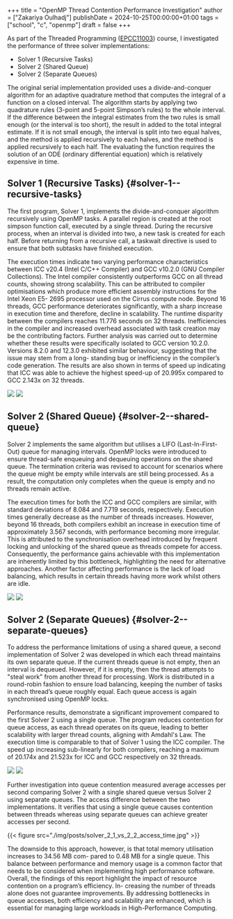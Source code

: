 +++
title = "OpenMP Thread Contention Performance Investigation"
author = ["Zakariya Oulhadj"]
publishDate = 2024-10-25T00:00:00+01:00
tags = ["school", "c", "openmp"]
draft = false
+++

As part of the Threaded Programming ([EPCC11003](http://www.drps.ed.ac.uk/25-26/dpt/cxepcc11003.htm)) course, I investigated the
performance of three solver implementations:

-   Solver 1 (Recursive Tasks)
-   Solver 2 (Shared Queue)
-   Solver 2 (Separate Queues)

The original serial implementation provided uses a divide-and-conquer algorithm
for an adaptive quadrature method that computes the integral of a function on a
closed interval. The algorithm starts by applying two quadrature rules (3-point
and 5-point Simpson’s rules) to the whole interval. If the difference between
the integral estimates from the two rules is small enough (or the interval is
too short), the result in added to the total integral estimate. If it is not
small enough, the interval is split into two equal halves, and the method is
applied recursively to each halves, and the method is applied recursively to
each half. The evaluating the function requires the solution of an ODE (ordinary
differential equation) which is relatively expensive in time.


## Solver 1 (Recursive Tasks) {#solver-1--recursive-tasks}

The first program, Solver 1, implements the divide-and-conquer algorithm
recursively using OpenMP tasks. A parallel region is created at the root simpson
function call, executed by a single thread. During the recursive process, when
an interval is divided into two, a new task is created for each half. Before
returning from a recursive call, a taskwait directive is used to ensure that
both subtasks have finished execution.

The execution times indicate two varying performance characteristics between ICC
v20.4 (Intel C/C++ Compiler) and GCC v10.2.0 (GNU Compiler Collections). The
Intel compiler consistently outperforms GCC on all thread counts, showing strong
scalability. This can be attributed to compiler optimisations which produce more
efficient assembly instructions for the Intel Xeon E5- 2695 processor used on
the Cirrus compute node. Beyond 16 threads, GCC performance deteriorates
significantly, with a sharp increase in execution time and therefore, decline in
scalability. The runtime disparity between the compilers reaches 11.776 seconds
on 32 threads. Inefficiencies in the compiler and increased overhead associated
with task creation may be the contributing factors. Further analysis was carried
out to determine whether these results were specifically isolated to GCC version
10.2.0. Versions 8.2.0 and 12.3.0 exhibited similar behaviour, suggesting that
the issue may stem from a long- standing bug or inefficiency in the compiler’s
code generation. The results are also shown in terms of speed up indicating that
ICC was able to achieve the highest speed-up of 20.995x compared to GCC 2.143x
on 32 threads.

![](./img/posts/solver_1_execution_time.jpg) ![](./img/posts/solver_1_speed_up.jpg)


## Solver 2 (Shared Queue) {#solver-2--shared-queue}

Solver 2 implements the same algorithm but utilises a LIFO (Last-In-First-Out)
queue for managing intervals. OpenMP locks were introduced to ensure thread-safe
enqueuing and dequeuing operations on the shared queue. The termination criteria
was revised to account for scenarios where the queue might be empty while
intervals are still being processed. As a result, the computation only completes
when the queue is empty and no threads remain active.

The execution times for both the ICC and GCC compilers are similar, with
standard deviations of 8.084 and 7.719 seconds, respectively. Execution times
generally decrease as the number of threads increases. However, beyond 16
threads, both compilers exhibit an increase in execution time of approximately
3.567 seconds, with performance becoming more irregular. This is attributed to
the synchronisation overhead introduced by frequent locking and unlocking of the
shared queue as threads compete for access. Consequently, the performance gains
achievable with this implementation are inherently limited by this bottleneck,
highlighting the need for alternative approaches. Another factor affecting
performance is the lack of load balancing, which results in certain threads
having more work whilst others are idle.

![](./img/posts/solver_2_1_execution_time.jpg) ![](./img/posts/solver_2_1_speed_up.jpg)


## Solver 2 (Separate Queues) {#solver-2--separate-queues}

To address the performance limitations of using a shared queue, a second
implementation of Solver 2 was developed in which each thread maintains its own
separate queue. If the current threads queue is not empty, then an interval is
dequeued. However, if it is empty, then the thread attempts to "steal work" from
another thread for processing. Work is distributed in a round-robin fashion to
ensure load balancing, keeping the number of tasks in each thread’s queue
roughly equal. Each queue access is again synchronised using OpenMP locks.

Performance results, demonstrate a significant improvement compared to the first
Solver 2 using a single queue. The program reduces contention for queue access,
as each thread operates on its queue, leading to better scalability with larger
thread counts, aligning with Amdahl's Law. The execution time is comparable to
that of Solver 1 using the ICC compiler. The speed up increasing sub-linearly
for both compilers, reaching a maximum of 20.174x and 21.523x for ICC and GCC
respectively on 32 threads.

![](./img/posts/solver_2_2_execution_time.jpg) ![](./img/posts/solver_2_2_speed_up.jpg)

Further investigation into queue contention measured average accesses per second
comparing Solver 2 with a single shared queue versus Solver 2 using separate
queues. The access difference between the two implementations. It verifies that
using a single queue causes contention between threads whereas using separate
queues can achieve greater accesses per second.

{{< figure src="./img/posts/solver_2_1_vs_2_2_access_time.jpg" >}}

The downside to this approach, however, is that total memory utilisation
increases to 34.56 MB com- pared to 0.48 MB for a single queue. This balance
between performance and memory usage is a common factor that needs to be
considered when implementing high performance software. Overall, the findings of
this report highlight the impact of resource contention on a program’s
efficiency. In- creasing the number of threads alone does not guarantee
improvements. By addressing bottlenecks in queue accesses, both efficiency and
scalability are enhanced, which is essential for managing large workloads in
High-Performance Computing.
